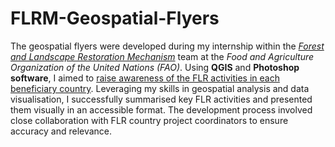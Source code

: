 # FLRM-Geospatial-Flyers
The geospatial flyers were developed during my internship within the *[Forest and Landscape Restoration Mechanism](https://www.fao.org/in-action/forest-landscape-restoration-mechanism/en/)* team at the *Food and Agriculture Organization of the United Nations (FAO)*. Using **QGIS** and **Photoshop software**, I aimed to <ins>raise awareness of the FLR activities in each beneficiary country</ins>. Leveraging my skills in geospatial analysis and data visualisation, I successfully summarised key FLR activities and presented them visually in an accessible format. The development process involved close collaboration with FLR country project coordinators to ensure accuracy and relevance.
